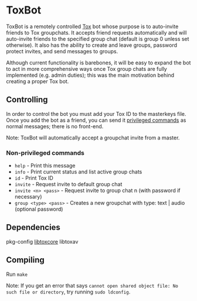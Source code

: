 # ToxBot
ToxBot is a remotely controlled [Tox](https://tox.chat) bot whose purpose is to auto-invite friends to Tox groupchats. It accepts friend requests automatically and will auto-invite friends to the specified group chat (default is group 0 unless set otherwise). It also has the ability to create and leave groups, password protect invites, and send messages to groups.

Although current functionality is barebones, it will be easy to expand the bot to act in more comprehensive ways once Tox group chats are fully implemented (e.g. admin duties); this was the main motivation behind creating a proper Tox bot.

## Controlling
In order to control the bot you must add your Tox ID to the masterkeys file. Once you add the bot as a friend, you can send it [privileged commands](https://github.com/JFreegman/ToxBot/blob/master/commands.txt) as normal messages; there is no front-end.

Note: ToxBot will automatically accept a groupchat invite from a master.

### Non-privileged commands
* `help` - Print this message
* `info` - Print current status and list active group chats
* `id` - Print Tox ID
* `invite` - Request invite to default group chat
* `invite <n> <pass>` - Request invite to group chat n (with password if necessary)
* `group <type> <pass>` - Creates a new groupchat with type: text | audio (optional password)

## Dependencies
pkg-config
[libtoxcore](https://github.com/toktok/c-toxcore)
libtoxav

## Compiling
Run `make`

Note: If you get an error that says `cannot open shared object file: No such file or directory`, try running `sudo ldconfig`.
